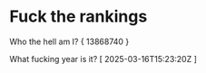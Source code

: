 # Fuck the rankings

Who the hell am I?
{ 13868740 }

What fucking year is it?
[ 2025-03-16T15:23:20Z ]
